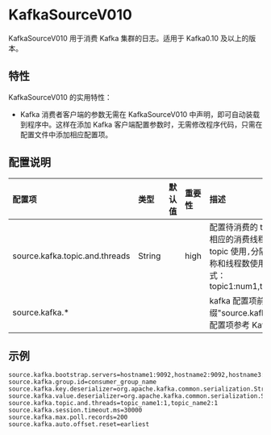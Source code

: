 # KafkaSourceV010

KafkaSourceV010 用于消费 Kafka 集群的日志。适用于 Kafka0.10 及以上的版本。


## 特性

KafkaSourceV010 的实用特性：
* Kafka 消费者客户端的参数无需在 KafkaSourceV010 中声明，即可自动装载到程序中。这样在添加 Kafka 客户端配置参数时，无需修改程序代码，只需在配置文件中添加相应配置项。


## 配置说明
| 配置项 | 类型 | 默认值 | 重要性 | 描述 |
| :--- | :--- | :--- | :--- | :--- |
| source.kafka.topic.and.threads | String |  | high | 配置待消费的 topic 名称及相应的消费线程数，每组 topic 使用`,`分隔，topic 名称和线程数使用`:`分隔。格式：topic1:num1,topic2:num2 |
| source.kafka.* |  |  |  | kafka 配置项前需添加前缀"source.kafka."，具体配置项参考 Kafka 官网 |


## 示例
```shell
source.kafka.bootstrap.servers=hostname1:9092,hostname2:9092,hostname3:9092
source.kafka.group.id=consumer_group_name
source.kafka.key.deserializer=org.apache.kafka.common.serialization.StringDeserializer
source.kafka.value.deserializer=org.apache.kafka.common.serialization.StringDeserializer
source.kafka.topic.and.threads=topic_name1:1,topic_name2:1
source.kafka.session.timeout.ms=30000
source.kafka.max.poll.records=200
source.kafka.auto.offset.reset=earliest
```
